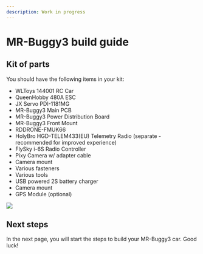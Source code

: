```yaml
---
description: Work in progress
---
```


# MR-Buggy3 build guide

## Kit of parts

You should have the following items in your kit:

* WLToys 144001 RC Car
* QueenHobby 480A ESC
* JX Servo PDI-1181MG
* MR-Buggy3 Main PCB
* MR-Buggy3 Power Distribution Board
* MR-Buggy3 Front Mount
* RDDRONE-FMUK66
* HolyBro HGD-TELEM433(EU) Telemetry Radio (separate - recommended for improved experience)
* FlySky i-6S Radio Controller
* Pixy Camera w/ adapter cable
* Camera mount
* Various fasteners
* Various tools
* USB powered 2S battery charger
* Camera mount
* GPS Module (optional)

![](../../.gitbook/assets/IMG\_5890.JPEG)

## Next steps

In the next page, you will start the steps to build your MR-Buggy3 car. Good luck!

